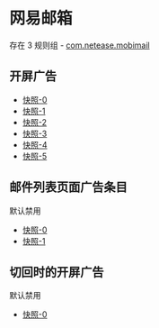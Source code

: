 # 网易邮箱

存在 3 规则组 - [com.netease.mobimail](/src/apps/com.netease.mobimail.ts)

## 开屏广告

- [快照-0](https://i.gkd.li/i/12686132)
- [快照-1](https://i.gkd.li/i/13328441)
- [快照-2](https://i.gkd.li/i/13800060)
- [快照-3](https://i.gkd.li/i/12686093)
- [快照-4](https://i.gkd.li/i/12667519)
- [快照-5](https://i.gkd.li/i/13328425)

## 邮件列表页面广告条目

默认禁用

- [快照-0](https://i.gkd.li/i/12683488)
- [快照-1](https://i.gkd.li/i/12683511)

## 切回时的开屏广告

默认禁用

- [快照-0](https://i.gkd.li/i/12685745)
